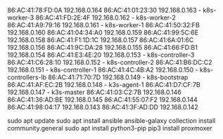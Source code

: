 86:AC:41:78:FD:0A 192.168.0.164
86:AC:41:01:23:30 192.168.0.163 - k8s-worker-3
86:AC:41:FD:2E:4F 192.168.0.162 - k8s-worker-2
86:AC:41:A9:79:16 192.168.0.161 - k8s-worker-1
86:AC:41:50:32:FB 192.168.0.160
86:AC:41:04:34:A0 192.168.0.159
86:AC:41:99:5C:6E 192.168.0.158
86:AC:41:F1:1D:1C 192.168.0.157
86:AC:41:6A:01:6C 192.168.0.156
86:AC:41:9C:DA:28 192.168.0.155
86:AC:41:66:FD:B1 192.168.0.154
86:AC:41:E3:4E:20 192.168.0.153 - k8s-controller-3
86:AC:41:C6:28:10 192.168.0.152 - k8s-controller-2
86:AC:41:B6:DC:C2 192.168.0.151 - k8s-controller-1
86:AC:41:4C:4B:A2 192.168.0.150 - k8s-controllers-lb
86:AC:41:71:70:7D 192.168.0.149 - k8s-bootstrap
86:AC:41:AF:EC:2B 192.168.0.148 - k3s-agent-1
86:AC:41:D7:CF:7B 192.168.0.147 - k3s-master
86:AC:41:03:C2:7B 192.168.0.146
86:AC:41:36:AD:BE 192.168.0.145
86:AC:41:55:07:F2 192.168.0.144
86:AC:41:98:04:17 192.168.0.143
86:AC:41:3F:AD:DD 192.168.0.142

sudo apt update
sudo apt install ansible
ansible-galaxy collection install community.general
sudo apt install python3-pip
pip3 install proxmoxer